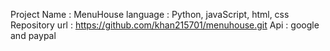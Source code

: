 Project Name : MenuHouse
language : Python, javaScript, html, css
Repository url : https://github.com/khan215701/menuhouse.git
Api : google and paypal
